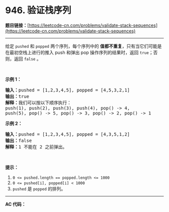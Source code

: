 # 946. 验证栈序列

**题目链接：**[https://leetcode-cn.com/problems/validate-stack-sequences](https://leetcode-cn.com/problems/validate-stack-sequences)

---

<div class="content__1Y2H">
 <div class="notranslate">
  <p>给定&nbsp;<code>pushed</code>&nbsp;和&nbsp;<code>popped</code>&nbsp;两个序列，每个序列中的 <strong>值都不重复</strong>，只有当它们可能是在最初空栈上进行的推入 push 和弹出 pop 操作序列的结果时，返回 <code>true</code>；否则，返回 <code>false</code>&nbsp;。</p> 
  <p>&nbsp;</p> 
  <p><strong>示例 1：</strong></p> 
  <pre class="language-text"><strong>输入：</strong>pushed = [1,2,3,4,5], popped = [4,5,3,2,1]
<strong>输出：</strong>true
<strong>解释：</strong>我们可以按以下顺序执行：
push(1), push(2), push(3), push(4), pop() -&gt; 4,
push(5), pop() -&gt; 5, pop() -&gt; 3, pop() -&gt; 2, pop() -&gt; 1
</pre> 
  <p><strong>示例 2：</strong></p> 
  <pre class="language-text"><strong>输入：</strong>pushed = [1,2,3,4,5], popped = [4,3,5,1,2]
<strong>输出：</strong>false
<strong>解释：</strong>1 不能在 2 之前弹出。
</pre> 
  <p>&nbsp;</p> 
  <p><strong>提示：</strong></p> 
  <ol> 
   <li><code>0 &lt;= pushed.length == popped.length &lt;= 1000</code></li> 
   <li><code>0 &lt;= pushed[i], popped[i] &lt; 1000</code></li> 
   <li><code>pushed</code>&nbsp;是&nbsp;<code>popped</code>&nbsp;的排列。</li> 
  </ol> 
 </div>
</div>

---

**AC 代码：**

```java

```